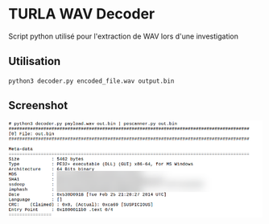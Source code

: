 # TURLA WAV Decoder
Script python utilisé pour l'extraction de WAV lors d'une investigation

## Utilisation

```
python3 decoder.py encoded_file.wav output.bin
```

## Screenshot

![exemple](./screenshots/exemple.png)
